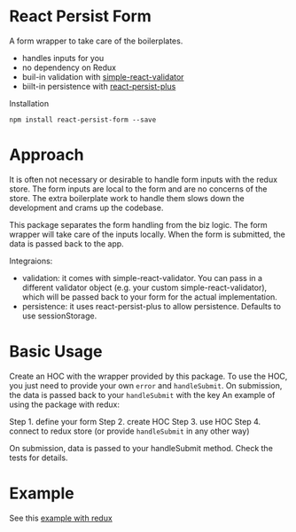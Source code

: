 # React Persist Form 
A form wrapper to take care of the boilerplates. 

* handles inputs for you
* no dependency on Redux
* buil-in validation with [simple-react-validator](https://github.com/dockwa/simple-react-validator)
* biilt-in persistence with [react-persist-plus](https://github.com/ej2015/react-persist)

Installation
```
npm install react-persist-form --save
```

# Approach
It is often not necessary or desirable to handle form inputs with the redux store. The form inputs are local to the form and are no concerns of the store. The extra boilerplate work to handle them slows down the development and crams up the codebase.

This package separates the form handling from the biz logic. The form wrapper will take care of the inputs locally. When the form is submitted, the data is passed back to the app.

Integraions:

* validation: it comes with simple-react-validator. You can pass in a different validator object (e.g. your custom simple-react-validator), which will be passed back to your form for the actual implementation.
* persistence: it uses react-persist-plus to allow persistence. Defaults to use sessionStorage.


# Basic Usage
Create an HOC with the wrapper provided by this package. To use the HOC, you just need to provide your own `error` and `handleSubmit`. On submission, the data is passed back to your `handleSubmit` with the key
An example of using the package with redux:

Step 1. define your form
Step 2. create HOC
Step 3. use HOC
Step 4. connect to redux store (or provide `handleSubmit` in any other way)

On submission, data is passed to your handleSubmit method. Check the tests for details.


# Example
See this [example with redux](https://github.com/ej2015/react-persist-form-example)
